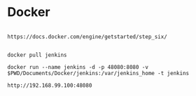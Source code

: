 # Docker

<pre><code>
https://docs.docker.com/engine/getstarted/step_six/
</code></pre>


<pre><code>
docker pull jenkins

docker run --name jenkins -d -p 48080:8080 -v $PWD/Documents/Docker/jenkins:/var/jenkins_home -t jenkins 

http://192.168.99.100:48080
</code></pre>